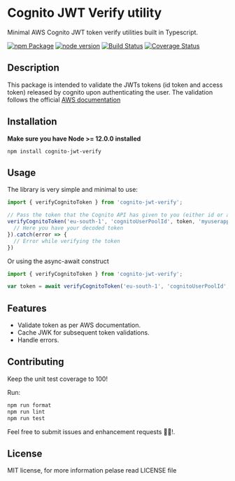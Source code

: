# Cognito JWT Verify utility

Minimal AWS Cognito JWT token verify utilities built in Typescript.

[![npm Package][npm-image]][npm-url]
[![node version][node-image]][node-url]
[![Build Status][travis-image]][travis-url]
[![Coverage Status][coverage-image]][coverage-url]

[npm-image]:      https://img.shields.io/npm/v/cognito-jwt-verify.svg?style=flat-square
[npm-url]:        https://www.npmjs.com/package/cognito-jwt-verify
[node-image]:     https://img.shields.io/badge/node.js-%3E=_12.0.0-green.svg?style=flat-square
[node-url]:       http://nodejs.org/download/
[travis-image]:   https://travis-ci.org/GioPat/cognito-jwt-verify.svg?branch=master
[travis-url]:     https://travis-ci.org/github/GioPat/cognito-jwt-verify
[coverage-image]: https://coveralls.io/repos/github/GioPat/cognito-jwt-verify/badge.svg?branch=master
[coverage-url]:   https://coveralls.io/github/GioPat/cognito-jwt-verify?branch=master

## Description
This package is intended to validate the JWTs tokens (id token and access token) released by cognito upon authenticating the user.
The validation follows the official [AWS documentation](https://docs.aws.amazon.com/cognito/latest/developerguide/amazon-cognito-user-pools-using-tokens-verifying-a-jwt.html)

## Installation
**Make sure you have Node >= 12.0.0 installed**

`npm install cognito-jwt-verify`

## Usage
The library is very simple and minimal to use: 

```ts
import { verifyCognitoToken } from 'cognito-jwt-verify';

// Pass the token that the Cognito API has given to you (either id or access one)
verifyCognitoToken('eu-south-1', 'cognitoUserPoolId', token, 'myuserappid').then(decodedToken => {
  // Here you have your decoded token
}).catch(error => {
  // Error while verifying the token
})
```
Or using the async-await construct

```ts
import { verifyCognitoToken } from 'cognito-jwt-verify';

var token = await verifyCognitoToken('eu-south-1', 'cognitoUserPoolId', 'myuserappid', token);
```

## Features

- Validate token as per AWS documentation.
- Cache JWK for subsequent token validations.
- Handle errors.

## Contributing

Keep the unit test coverage to 100!

Run:

```sh
npm run format
npm run lint
npm run test
```

Feel free to submit issues and enhancement requests 🚀🚀!.

## License
MIT license, for more information pelase read LICENSE file
